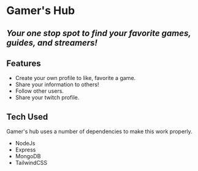 # Gamer's Hub

## _Your one stop spot to find your favorite games, guides, and streamers!_

## Features

- Create your own profile to like, favorite a game.
- Share your information to others!
- Follow other users.
- Share your twitch profile.

## Tech Used

Gamer's hub uses a number of dependencies to make this work properly.

- NodeJs
- Express
- MongoDB
- TailwindCSS
